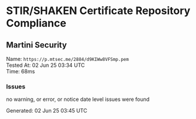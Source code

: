 # STIR/SHAKEN Certificate Repository Compliance

## Martini Security

Name: `https://p.mtsec.me/2884/d9KIWw8VFSmp.pem`\
Tested At: 02 Jun 25 03:34 UTC\
Time: 68ms

### Issues

no warning, or error, or notice date level issues were found

Generated: 02 Jun 25 03:45 UTC